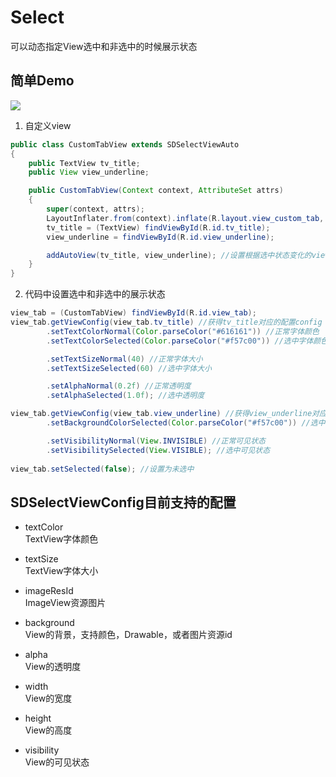 # Select
可以动态指定View选中和非选中的时候展示状态

## 简单Demo
![](http://thumbsnap.com/i/Usz4FkxC.gif?0825)<br>

1. 自定义view
```java
public class CustomTabView extends SDSelectViewAuto
{
    public TextView tv_title;
    public View view_underline;

    public CustomTabView(Context context, AttributeSet attrs)
    {
        super(context, attrs);
        LayoutInflater.from(context).inflate(R.layout.view_custom_tab, this, true);
        tv_title = (TextView) findViewById(R.id.tv_title);
        view_underline = findViewById(R.id.view_underline);

        addAutoView(tv_title, view_underline); //设置根据选中状态变化的view
    }
}
```
2. 代码中设置选中和非选中的展示状态
```java
view_tab = (CustomTabView) findViewById(R.id.view_tab);
view_tab.getViewConfig(view_tab.tv_title) //获得tv_title对应的配置config
        .setTextColorNormal(Color.parseColor("#616161")) //正常字体颜色
        .setTextColorSelected(Color.parseColor("#f57c00")) //选中字体颜色

        .setTextSizeNormal(40) //正常字体大小
        .setTextSizeSelected(60) //选中字体大小

        .setAlphaNormal(0.2f) //正常透明度
        .setAlphaSelected(1.0f); //选中透明度

view_tab.getViewConfig(view_tab.view_underline) //获得view_underline对应的配置config
        .setBackgroundColorSelected(Color.parseColor("#f57c00")) //选中背景颜色

        .setVisibilityNormal(View.INVISIBLE) //正常可见状态
        .setVisibilitySelected(View.VISIBLE); //选中可见状态
        
view_tab.setSelected(false); //设置为未选中
```
## SDSelectViewConfig目前支持的配置
* textColor       
TextView字体颜色

* textSize        
TextView字体大小

* imageResId      
ImageView资源图片

* background      
View的背景，支持颜色，Drawable，或者图片资源id

* alpha           
View的透明度

* width           
View的宽度

* height          
View的高度

* visibility      
View的可见状态

